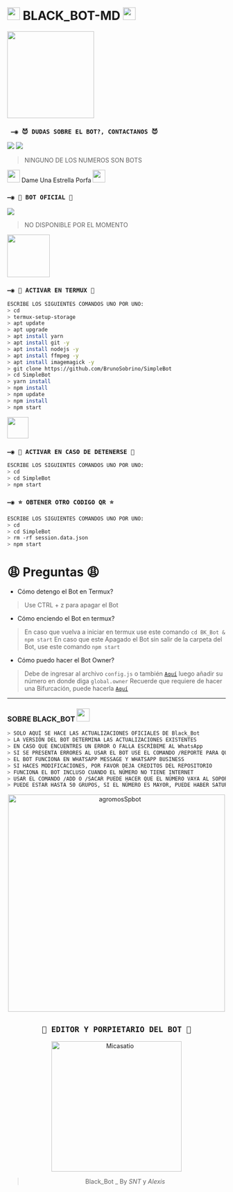 # <img src="https://thumbs.gfycat.com/AdolescentAgileCoqui-size_restricted.gif" width="29px"> BLACK_BOT-MD <img src="https://thumbs.gfycat.com/AdolescentAgileCoqui-size_restricted.gif" width="29px">

<img src="https://c.tenor.com/OIc0cAei3dwAAAAd/gato-baile.gif" height="200px">

### ` —◉ 😈 DUDAS SOBRE EL BOT?, CONTACTANOS 😈`
<a href="http://Wa.me/595983186566?text=Hola Bro 👻" target="blank"><img src="https://img.shields.io/badge/-SNT-25D366?style=for-the-badge&logo=whatsapp&logoColor=white" /></a>
<a href="http://Wa.me/524531106422?text=Hola Bro 👻" target="blank"><img src="https://img.shields.io/badge/-Alexis-25D366?style=for-the-badge&logo=whatsapp&logoColor=white" /></a>
> NINGUNO DE LOS NUMEROS SON BOTS 

<img src="https://i.gifer.com/origin/84/84b7d7e62befb51f831bc0ed938c8742.gif" width="29px"> Dame Una Estrella Porfa <img src="https://i.gifer.com/origin/84/84b7d7e62befb51f831bc0ed938c8742.gif" width="29px">
### `—◉ 🥵 BOT OFICIAL 🥵`
<a href="http://Wa.me/?text=Hola Bro 👻" target="blank"><img src="https://img.shields.io/badge/-SNT-25D366?style=for-the-badge&logo=whatsapp&logoColor=white" /></a>
> NO DISPONIBLE POR EL MOMENTO
<img src="https://github.com/siegrin/siegrin/blob/main/Assets/powerup.gif" height="98px">

### `—◉ 👾 ACTIVAR EN TERMUX 👾`
```bash
ESCRIBE LOS SIGUIENTES COMANDOS UNO POR UNO:
> cd
> termux-setup-storage
> apt update 
> apt upgrade 
> apt install yarn 
> apt install git -y
> apt install nodejs -y
> apt install ffmpeg -y
> apt install imagemagick -y
> git clone https://github.com/BrunoSobrino/SimpleBot
> cd SimpleBot
> yarn install
> npm install
> npm update
> npm install
> npm start
```

<img src="https://c.tenor.com/HLrXIleGBToAAAAC/transparent-cat.gif" height="49px">

### `—◉ 🔶 ACTIVAR EN CASO DE DETENERSE 🔶`
```bash
ESCRIBE LOS SIGUIENTES COMANDOS UNO POR UNO:
> cd 
> cd SimpleBot
> npm start
```

### `—◉ ⭐ OBTENER OTRO CODIGO QR ⭐`
```bash
ESCRIBE LOS SIGUIENTES COMANDOS UNO POR UNO:
> cd 
> cd SimpleBot
> rm -rf session.data.json
> npm start
```
# 😩 Preguntas 😩
* Cómo detengo el Bot en Termux?
> Use CTRL + z para apagar el Bot

* Cómo enciendo el Bot en termux?
> En caso que vuelva a iniciar en termux use este comando ```cd BK_Bot & npm start```
En caso que este Apagado el Bot sin salir de la carpeta del Bot, use este comando ```npm start```

* Cómo puedo hacer el Bot Owner?
> Debe de ingresar al archivo `config.js` o también [`Aquí`](https://github.com/Micasatio-Li/BK_Bot-Termux/blob/master/config.js) luego añadir su número en donde diga `global.owner` Recuerde que requiere de hacer una Bifurcación, puede hacerla [`Aquí`](https://github.com/Micasatio/BK_Bot/fork)
----
### SOBRE BLACK_BOT <img src="https://i.pinimg.com/originals/0e/c9/89/0ec989dde8b5fc0deef4e5b09292b605.gif" height="30px">
```bash
> SOLO AQUÍ SE HACE LAS ACTUALIZACIONES OFICIALES DE Black_Bot
> LA VERSIÓN DEL BOT DETERMINA LAS ACTUALIZACIONES EXISTENTES 
> EN CASO QUE ENCUENTRES UN ERROR O FALLA ESCRÍBEME AL WhatsApp 
> SI SE PRESENTA ERRORES AL USAR EL BOT USE EL COMANDO /REPORTE PARA QUE LA PROPIETARIO LO SOLUCIONE
> EL BOT FUNCIONA EN WHATSAPP MESSAGE Y WHATSAPP BUSINESS 
> SI HACES MODIFICACIONES, POR FAVOR DEJA CREDITOS DEL REPOSITORIO
> FUNCIONA EL BOT INCLUSO CUANDO EL NÚMERO NO TIENE INTERNET 
> USAR EL COMANDO /ADD O /SACAR PUEDE HACER QUE EL NÚMERO VAYA AL SOPORTE
> PUEDE ESTAR HASTA 50 GRUPOS, SI EL NÚMERO ES MAYOR, PUEDE HABER SATURACIÓN 
```

<div align="center">
<img src="https://i.ytimg.com/vi/nkhVzxXnuSQ/maxresdefault.jpg" alt="agromosSpbot" width="500" />


## `🔰 EDITOR Y PORPIETARIO DEL BOT 🔰` 
<a href="https://github.com/Micasatio"><img src="https://github.com/Micasatio.png" width="300" height="300" alt="Micasatio"/></a>

> Black_Bot _ By *SNT* y *Alexis*
